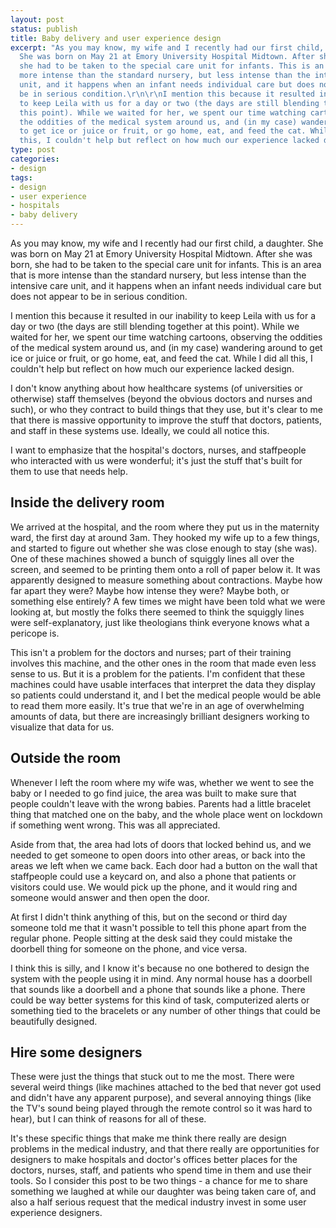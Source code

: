 ```yaml
---
layout: post
status: publish
title: Baby delivery and user experience design
excerpt: "As you may know, my wife and I recently had our first child, a daughter.
  She was born on May 21 at Emory University Hospital Midtown. After she was born,
  she had to be taken to the special care unit for infants. This is an area that is
  more intense than the standard nursery, but less intense than the intensive care
  unit, and it happens when an infant needs individual care but does not appear to
  be in serious condition.\r\n\r\nI mention this because it resulted in our inability
  to keep Leila with us for a day or two (the days are still blending together at
  this point). While we waited for her, we spent our time watching cartoons, observing
  the oddities of the medical system around us, and (in my case) wandering around
  to get ice or juice or fruit, or go home, eat, and feed the cat. While I did all
  this, I couldn't help but reflect on how much our experience lacked design."
type: post
categories:
- design
tags:
- design
- user experience
- hospitals
- baby delivery
---
```

As you may know, my wife and I recently had our first child, a daughter. She was born on May 21 at Emory University Hospital Midtown. After she was born, she had to be taken to the special care unit for infants. This is an area that is more intense than the standard nursery, but less intense than the intensive care unit, and it happens when an infant needs individual care but does not appear to be in serious condition.

I mention this because it resulted in our inability to keep Leila with us for a day or two (the days are still blending together at this point). While we waited for her, we spent our time watching cartoons, observing the oddities of the medical system around us, and (in my case) wandering around to get ice or juice or fruit, or go home, eat, and feed the cat. While I did all this, I couldn't help but reflect on how much our experience lacked design.

I don't know anything about how healthcare systems (of universities or otherwise) staff themselves (beyond the obvious doctors and nurses and such), or who they contract to build things that they use, but it's clear to me that there is massive opportunity to improve the stuff that doctors, patients, and staff in these systems use. Ideally, we could all notice this.

I want to emphasize that the hospital's doctors, nurses, and staffpeople who interacted with us were wonderful; it's just the stuff that's built for them to use that needs help.
<h2>Inside the delivery room</h2>
We arrived at the hospital, and the room where they put us in the maternity ward, the first day at around 3am. They hooked my wife up to a few things, and started to figure out whether she was close enough to stay (she was). One of these machines showed a bunch of squiggly lines all over the screen, and seemed to be printing them onto a roll of paper below it. It was apparently designed to measure something about contractions. Maybe how far apart they were? Maybe how intense they were? Maybe both, or something else entirely? A few times we might have been told what we were looking at, but mostly the folks there seemed to think the squiggly lines were self-explanatory, just like theologians think everyone knows what a pericope is.

This isn't a problem for the doctors and nurses; part of their training involves this machine, and the other ones in the room that made even less sense to us. But it is a problem for the patients. I'm confident that these machines could have usable interfaces that interpret the data they display so patients could understand it, and I bet the medical people would be able to read them more easily. It's true that we're in an age of overwhelming amounts of data, but there are increasingly brilliant designers working to visualize that data for us.
<h2>Outside the room</h2>
Whenever I left the room where my wife was, whether we went to see the baby or I needed to go find juice, the area was built to make sure that people couldn't leave with the wrong babies. Parents had a little bracelet thing that matched one on the baby, and the whole place went on lockdown if something went wrong. This was all appreciated.

Aside from that, the area had lots of doors that locked behind us, and we needed to get someone to open doors into other areas, or back into the areas we left when we came back. Each door had a button on the wall that staffpeople could use a keycard on, and also a phone that patients or visitors could use. We would pick up the phone, and it would ring and someone would answer and then open the door.

At first I didn't think anything of this, but on the second or third day someone told me that it wasn't possible to tell this phone apart from the regular phone. People sitting at the desk said they could mistake the doorbell thing for someone on the phone, and vice versa.

I think this is silly, and I know it's because no one bothered to design the system with the people using it in mind. Any normal house has a doorbell that sounds like a doorbell and a phone that sounds like a phone. There could be way better systems for this kind of task, computerized alerts or something tied to the bracelets or any number of other things that could be beautifully designed.
<h2>Hire some designers</h2>
These were just the things that stuck out to me the most. There were several weird things (like machines attached to the bed that never got used and didn't have any apparent purpose), and several annoying things (like the TV's sound being played through the remote control so it was hard to hear), but I can think of reasons for all of these.

It's these specific things that make me think there really are design problems in the medical industry, and that there really are opportunities for designers to make hospitals and doctor's offices better places for the doctors, nurses, staff, and patients who spend time in them and use their tools. So I consider this post to be two things - a chance for me to share something we laughed at while our daughter was being taken care of, and also a half serious request that the medical industry invest in some user experience designers.
